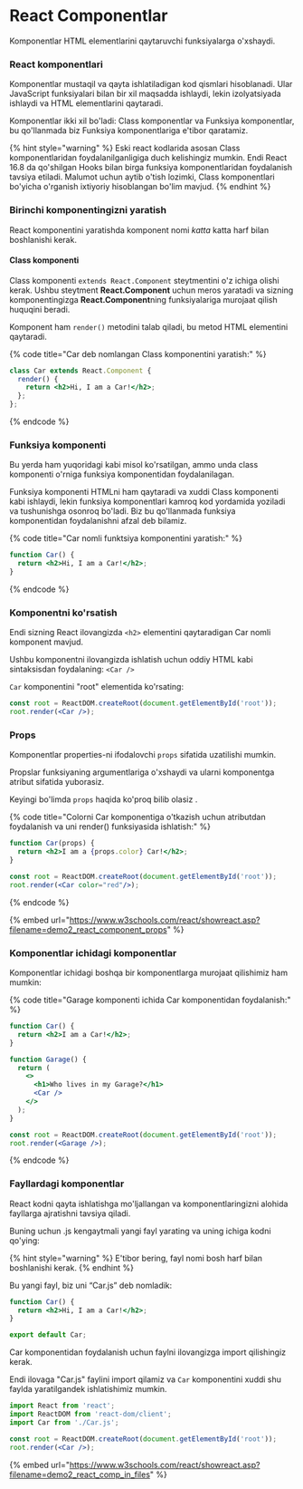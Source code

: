 # React Componentlar

Komponentlar HTML elementlarini qaytaruvchi funksiyalarga o'xshaydi.

### React komponentlari

Komponentlar mustaqil va qayta ishlatiladigan kod qismlari hisoblanadi. Ular JavaScript funksiyalari bilan bir xil maqsadda ishlaydi, lekin izolyatsiyada ishlaydi va HTML elementlarini qaytaradi.

Komponentlar ikki xil bo'ladi: Class komponentlar va Funksiya komponentlar, bu qo'llanmada biz Funksiya komponentlariga e'tibor qaratamiz.

{% hint style="warning" %}
Eski react kodlarida asosan Class komponentlaridan foydalanilganligiga duch kelishingiz mumkin. Endi React 16.8 da qo'shilgan Hooks bilan birga funksiya komponentlaridan foydalanish tavsiya etiladi. Malumot uchun aytib o'tish lozimki, Class komponentlari bo'yicha o'rganish ixtiyoriy hisoblangan bo'lim mavjud.
{% endhint %}

### Birinchi komponentingizni yaratish

React komponentini yaratishda komponent nomi _katta_ katta harf bilan boshlanishi kerak.

#### Class komponenti

Class komponenti `extends React.Component` steytmentini o'z ichiga olishi kerak. Ushbu steytment **React.Component** uchun meros yaratadi va sizning komponentingizga **React.Component**ning funksiyalariga murojaat qilish huquqini beradi.

Komponent ham `render()` metodini talab qiladi, bu metod HTML elementini qaytaradi.

{% code title="Car deb nomlangan Class komponentini yaratish:" %}
```jsx
class Car extends React.Component {
  render() {
    return <h2>Hi, I am a Car!</h2>;
  };
};
```
{% endcode %}

### Funksiya komponenti

Bu yerda ham yuqoridagi kabi misol ko'rsatilgan, ammo unda class komponenti o'rniga funksiya komponentidan foydalanilagan.

Funksiya komponenti HTMLni ham qaytaradi va xuddi Class komponenti kabi ishlaydi, lekin funksiya komponentlari kamroq kod yordamida yoziladi va tushunishga osonroq bo'ladi. Biz bu qo'llanmada funksiya komponentidan foydalanishni afzal deb bilamiz.

{% code title="Car nomli funktsiya komponentini yaratish:" %}
```jsx
function Car() {
  return <h2>Hi, I am a Car!</h2>;
}
```
{% endcode %}

### Komponentni ko'rsatish

Endi sizning React ilovangizda `<h2>` elementini qaytaradigan Car nomli komponent mavjud.

Ushbu komponentni ilovangizda ishlatish uchun oddiy HTML kabi sintaksisdan foydalaning: `<Car />`

`Car` komponentini "root" elementida ko'rsating:

```jsx
const root = ReactDOM.createRoot(document.getElementById('root'));
root.render(<Car />);
```

### Props

Komponentlar properties-ni ifodalovchi `props` sifatida uzatilishi mumkin.

Propslar funksiyaning argumentlariga o'xshaydi va ularni komponentga atribut sifatida yuborasiz.

Keyingi bo'limda `props` haqida ko'proq bilib olasiz .

{% code title="Colorni Car komponentiga o'tkazish uchun atributdan foydalanish va uni render() funksiyasida ishlatish:" %}
```jsx
function Car(props) {
  return <h2>I am a {props.color} Car!</h2>;
}

const root = ReactDOM.createRoot(document.getElementById('root'));
root.render(<Car color="red"/>);
```
{% endcode %}

{% embed url="https://www.w3schools.com/react/showreact.asp?filename=demo2_react_component_props" %}

### Komponentlar ichidagi komponentlar

Komponentlar ichidagi boshqa bir komponentlarga murojaat qilishimiz ham mumkin:

{% code title="Garage komponenti ichida Car komponentidan foydalanish:" %}
```jsx
function Car() {
  return <h2>I am a Car!</h2>;
}

function Garage() {
  return (
    <>
      <h1>Who lives in my Garage?</h1>
      <Car />
    </>
  );
}

const root = ReactDOM.createRoot(document.getElementById('root'));
root.render(<Garage />);
```
{% endcode %}

### Fayllardagi komponentlar

React kodni qayta ishlatishga mo'ljallangan va komponentlaringizni alohida fayllarga ajratishni tavsiya qiladi.

Buning uchun .js kengaytmali yangi fayl yarating va uning ichiga kodni qo'ying:

{% hint style="warning" %}
E'tibor bering, fayl nomi bosh harf bilan boshlanishi kerak.
{% endhint %}

Bu yangi fayl, biz uni “Car.js” deb nomladik:

```jsx
function Car() {
  return <h2>Hi, I am a Car!</h2>;
}

export default Car;
```

Car komponentidan foydalanish uchun faylni ilovangizga import qilishingiz kerak.

Endi ilovaga "Car.js" faylini import qilamiz va `Car` komponentini xuddi shu faylda yaratilgandek ishlatishimiz mumkin.

```jsx
import React from 'react';
import ReactDOM from 'react-dom/client';
import Car from './Car.js';

const root = ReactDOM.createRoot(document.getElementById('root'));
root.render(<Car />);
```

{% embed url="https://www.w3schools.com/react/showreact.asp?filename=demo2_react_comp_in_files" %}
